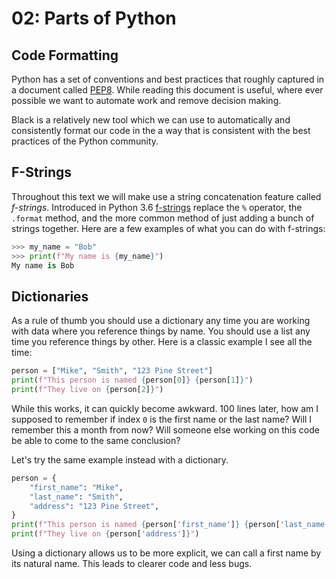 # 02: Parts of Python

## Code Formatting

Python has a set of conventions and best practices that roughly captured in a document called [PEP8](link).
While reading this document is useful, where ever possible we want to automate work and remove decision making.

Black is a relatively new tool which we can use to automatically and consistently format our code in the a way that is consistent with the best practices of the Python community.

## F-Strings

Throughout this text we will make use a string concatenation feature called _f-strings_.
Introduced in Python 3.6 [f-strings](https://www.python.org/dev/peps/pep-0498/) replace the `%` operator, the `.format` method, and the more common method of just adding a bunch of strings together.
Here are a few examples of what you can do with f-strings:

```python
>>> my_name = "Bob"
>>> print(f"My name is {my_name}")
My name is Bob
```

## Dictionaries

As a rule of thumb you should use a dictionary any time you are working with data where you reference things by name.
You should use a list any time you reference things by other.
Here is a classic example I see all the time: 

```python
person = ["Mike", "Smith", "123 Pine Street"]
print(f"This person is named {person[0]} {person[1]}")
print(f"They live on {person[2]}")
```

While this works, it can quickly become awkward.
100 lines later, how am I supposed to remember if index `0` is the first name or the last name? Will I remember this a month from now? Will someone else working on this code be able to come to the same conclusion? 

Let's try the same example instead with a dictionary.

```python
person = {
	"first_name": "Mike",
	"last_name": "Smith",
	"address": "123 Pine Street",
}
print(f"This person is named {person['first_name']} {person['last_name']}")
print(f"They live on {person['address']}")
```

Using a dictionary allows us to be more explicit, we can call a first name by its natural name.
This leads to clearer code and less bugs.